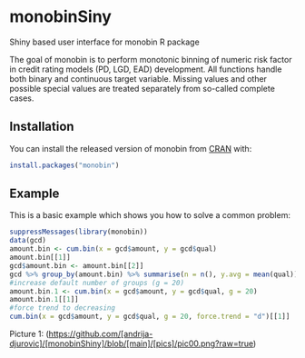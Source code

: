 # monobinSiny
Shiny based user interface for monobin R package

The goal of monobin is to perform monotonic binning of numeric risk factor in credit 
rating models (PD, LGD, EAD) development. All functions handle both binary and 
continuous target variable. Missing values and other possible special values are treated 
separately from so-called complete cases.

## Installation

You can install the released version of monobin from [CRAN](https://CRAN.R-project.org) with:

``` r
install.packages("monobin")
```

## Example

This is a basic example which shows you how to solve a common problem:

``` r
suppressMessages(library(monobin))
data(gcd)
amount.bin <- cum.bin(x = gcd$amount, y = gcd$qual)
amount.bin[[1]]
gcd$amount.bin <- amount.bin[[2]]
gcd %>% group_by(amount.bin) %>% summarise(n = n(), y.avg = mean(qual))
#increase default number of groups (g = 20)
amount.bin.1 <- cum.bin(x = gcd$amount, y = gcd$qual, g = 20)
amount.bin.1[[1]]
#force trend to decreasing
cum.bin(x = gcd$amount, y = gcd$qual, g = 20, force.trend = "d")[[1]]
```
Picture 1:
(https://github.com/[andrija-djurovic]/[monobinShiny]/blob/[main]/[pics]/pic00.png?raw=true)


